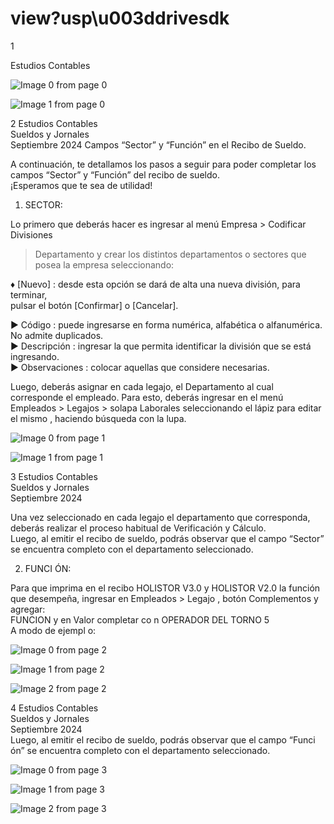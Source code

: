 # view?usp\u003ddrivesdk

 1 
 
  
Estudios Contables  


![Image 0 from page 0](images/image_0_0.png)

![Image 1 from page 0](images/image_0_1.png)

 
 
 
 2 Estudios Contables  
Sueldos y Jornales  
Septiembre  2024  Campos “Sector” y “Función” en el Recibo de Sueldo.  
 
A continuación, te detallamos los pasos a seguir para poder completar los campos 
“Sector” y “Función” del recibo de sueldo.  
¡Esperamos que te sea de utilidad!  
 
1. SECTOR:  
 
Lo primero que deberás hacer es ingresar al menú Empresa > Codificar Divisiones 
> Departamento  y crear los distintos departamentos o sectores que posea la 
empresa  seleccionando:  
 
♦ [Nuevo] : desde esta opción se dará de alta una nueva división, para terminar,  
pulsar el botón [Confirmar] o [Cancelar].  
 
► Código : puede ingresarse en forma numérica, alfabética o alfanumérica. No 
admite duplicados.  
► Descripción : ingresar la que permita identificar la división que se está 
ingresando.  
► Observaciones : colocar aquellas que considere necesarias.  
 
 
 
Luego, deberás asignar en cada legajo, el Departamento al cual corresponde el 
empleado. Para esto, deberás ingresar en el menú Empleados > Legajos > 
solapa Laborales  seleccionando  el lápiz  para editar el mismo , haciendo 
búsqueda  con la lupa.  
 


![Image 0 from page 1](images/image_1_0.png)

![Image 1 from page 1](images/image_1_1.png)

 
 
 
 3 Estudios Contables  
Sueldos y Jornales  
Septiembre  2024   
 
Una vez seleccionado en cada legajo el departamento que corresponda, deberás 
realizar el proceso habitual de Verificación y Cálculo.   
Luego, al emitir el recibo de sueldo, podrás observar que el campo “Sector”  se 
encuentra completo con el departamento seleccionado.  
 
 
 
2. FUNCI ÓN: 
 
Para que imprima en el recibo HOLISTOR V3.0 y HOLISTOR V2.0 la función que 
desempeña, ingresar en  Empleados  > Legajo , botón  Complementos  y agregar:   
FUNCION y en Valor completar co n OPERADOR DEL TORNO 5  
A modo de ejempl o: 


![Image 0 from page 2](images/image_2_0.png)

![Image 1 from page 2](images/image_2_1.png)

![Image 2 from page 2](images/image_2_2.png)

 
 
 
 4 Estudios Contables  
Sueldos y Jornales  
Septiembre  2024   
Luego, al emitir el recibo de sueldo, podrás observar que el campo “Funci ón” se 
encuentra completo con el departamento seleccionado.  
 
 
 
 
 


![Image 0 from page 3](images/image_3_0.png)

![Image 1 from page 3](images/image_3_1.png)

![Image 2 from page 3](images/image_3_2.png)

